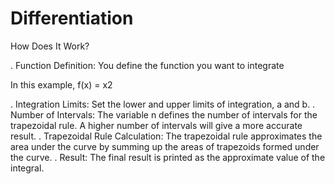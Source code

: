 # Differentiation




How Does It Work?

. Function Definition: You define the function you want to integrate

In this example, f(x) = x2

. Integration Limits: Set the lower and upper limits of integration, a and b.
. Number of Intervals: The variable n defines the number of intervals for the
trapezoidal rule. A higher number of intervals will give a more accurate result.
. Trapezoidal Rule Calculation: The trapezoidal rule approximates the area under the
curve by summing up the areas of trapezoids formed under the curve.
. Result: The final result is printed as the approximate value of the integral.
